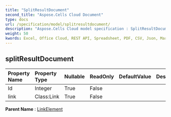```yaml
---
title: "SplitResultDocument"
second_title: "Aspose.Cells Cloud Document"
type: docs
url: /specification/model/splitresultdocument/
description: "Aspose.Cells Cloud model specification : SplitResultDocument. Effortlessly handle Excel and other spreadsheet documents with features like opening, generating, editing, splitting, merging, comparing, and converting."
weight: 50
kwords: Excel, Office Cloud, REST API, Spreadsheet, PDF, CSV, Json, Markdwon, SplitResultDocument
---
```


## **splitResultDocument**

 

| Property Name | Property Type | Nullable |  ReadOnly | DefaultValue | Description | 
| :- | :- | :- |:- |  :- | :- |
| Id | Integer | True |  False |  |  |  
| link | Class:Link | True |  False |  |  |  

**Parent Name** : [LinkElement](linkelement)

